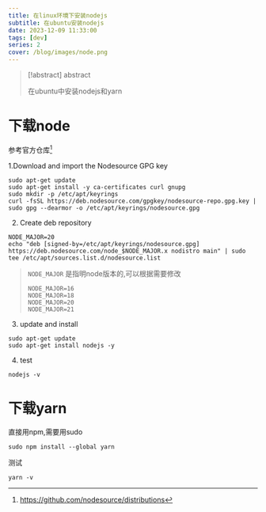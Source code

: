 ```yaml
---
title: 在linux环境下安装nodejs
subtitle: 在ubuntu安装nodejs
date: 2023-12-09 11:33:00
tags: [dev]
series: 2
cover: /blog/images/node.png
---
```


> [!abstract] abstract
>
> 在ubuntu中安装nodejs和yarn

#  下载node

参考官方仓库[^1]


1.Download and import the Nodesource GPG key

```shell
sudo apt-get update
sudo apt-get install -y ca-certificates curl gnupg
sudo mkdir -p /etc/apt/keyrings
curl -fsSL https://deb.nodesource.com/gpgkey/nodesource-repo.gpg.key | sudo gpg --dearmor -o /etc/apt/keyrings/nodesource.gpg
```



2. Create deb repository

```
NODE_MAJOR=20
echo "deb [signed-by=/etc/apt/keyrings/nodesource.gpg] https://deb.nodesource.com/node_$NODE_MAJOR.x nodistro main" | sudo tee /etc/apt/sources.list.d/nodesource.list
```

> `NODE_MAJOR` 是指明node版本的,可以根据需要修改
>
> ```shell
> NODE_MAJOR=16
> NODE_MAJOR=18
> NODE_MAJOR=20
> NODE_MAJOR=21
> ```

3. update and install

```shell
sudo apt-get update
sudo apt-get install nodejs -y
```

4. test

``` shell
nodejs -v
```

# 下载yarn

直接用npm,需要用sudo

```shell
sudo npm install --global yarn
```

测试

```shell
yarn -v
```




[^1]:https://github.com/nodesource/distributions
